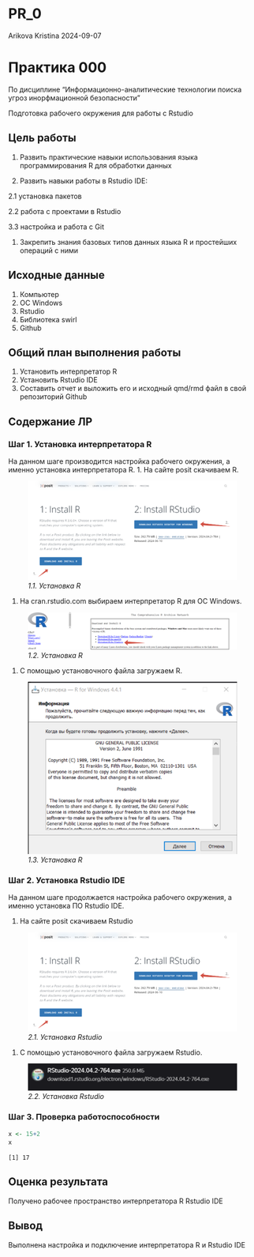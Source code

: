 # PR_0
Arikova Kristina
2024-09-07

# Практика 000

По дисциплине “Информационно-аналитические технологии поиска угроз
инорфмационной безопасности”

Подготовка рабочего окружения для работы с Rstudio

## Цель работы

1.  Развить практические навыки использования языка программирования R
    для обработки данных

2.  Развить навыки работы в Rstudio IDE:

2.1 установка пакетов

2.2 работа с проектами в Rstudio

3.3 настройка и работа с Git

1.  Закрепить знания базовых типов данных языка R и простейших операций
    с ними

## Исходные данные

1.  Компьютер
2.  ОС Windows
3.  Rstudio
4.  Библиотека swirl
5.  Github

## Общий план выполнения работы

1.  Установить интерпретатор R
2.  Установить Rstudio IDE
3.  Составить отчет и выложить его и исходный qmd/rmd файл в свой
    репозиторий Github

## Содержание ЛР

### Шаг 1. Установка интерпретатора R

На данном шаге производится настройка рабочего окружения, а именно
установка интерпретатора R. 1. На сайте posit скачиваем R.

<figure>
<img src="./Images/installR1.png" alt="1.1. Установка R" />
<figcaption aria-hidden="true"><em>1.1. Установка R</em></figcaption>
</figure>

1.  На cran.rstudio.com выбираем интерпретатор R для ОС Windows.

<figure>
<img src="./Images/installR2.png" alt="1.2. Установка R" />
<figcaption aria-hidden="true"><em>1.2. Установка R</em></figcaption>
</figure>

1.  С помощью установочного файла загружаем R.

<figure>
<img src="./Images/installR3.png" alt="1.3. Установка R" />
<figcaption aria-hidden="true"><em>1.3. Установка R</em></figcaption>
</figure>

### Шаг 2. Установка Rstudio IDE

На данном шаге продолжается настройка рабочего окружения, а именно
установка ПО Rstudio IDE.

1.  На сайте posit скачиваем Rstudio

<figure>
<img src="./Images/installR1.png" alt="2.1. Установка Rstudio" />
<figcaption aria-hidden="true"><em>2.1. Установка
Rstudio</em></figcaption>
</figure>

1.  С помощью установочного файла загружаем Rstudio.

<figure>
<img src="./Images/installFileRStudio.png"
alt="2.2. Установка Rstudio" />
<figcaption aria-hidden="true"><em>2.2. Установка
Rstudio</em></figcaption>
</figure>

### Шаг 3. Проверка работоспособности

``` r
x <- 15+2
x
```

    [1] 17

## Оценка результата

Получено рабочее пространство интерпретатора R Rstudio IDE

## Вывод

Выполнена настройка и подключение интерпретатора R и Rstudio IDE
